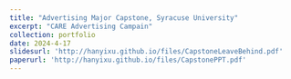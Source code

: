```yaml
---
title: "Advertising Major Capstone, Syracuse University"
excerpt: "CARE Advertising Campain"
collection: portfolio
date: 2024-4-17
slidesurl: 'http://hanyixu.github.io/files/CapstoneLeaveBehind.pdf'
paperurl: 'http://hanyixu.github.io/files/CapstonePPT.pdf'
---
```


<!-- 
http://hanyixu.github.io/files/2023SummerProject.pdf  
http://hanyixu.github.io/files/2023Velveeta.pdf  
http://hanyixu.github.io/files/BigIdeaProject.pdf  
http://hanyixu.github.io/files/CapstoneLeaveBehind.pdf  
http://hanyixu.github.io/files/CapstonePPT.pdf  
http://hanyixu.github.io/files/Crown2023.pdf  
http://hanyixu.github.io/files/MMRGSummer2023.pdf  
http://hanyixu.github.io/files/paper-pmena-2024.pdf  
http://hanyixu.github.io/files/slides-pmena-2024.pdf   
-->
#